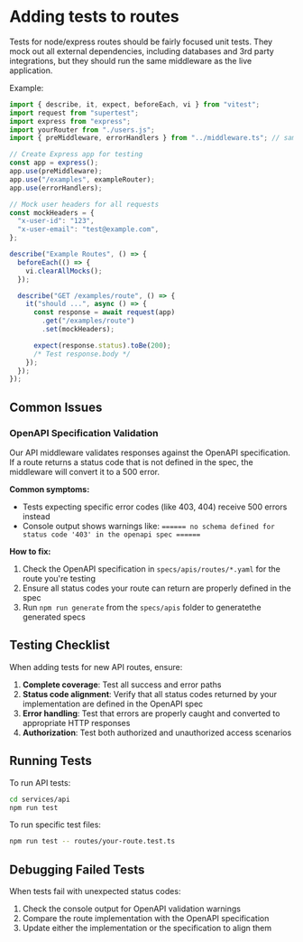 # Adding tests to routes

Tests for node/express routes should be fairly focused unit tests. They mock out all external dependencies, including databases and 3rd party integrations, but they should run the same middleware as the live application.

Example:

```ts
import { describe, it, expect, beforeEach, vi } from "vitest";
import request from "supertest";
import express from "express";
import yourRouter from "./users.js";
import { preMiddleware, errorHandlers } from "../middleware.ts"; // same as what's used in app.ts

// Create Express app for testing
const app = express();
app.use(preMiddleware);
app.use("/examples", exampleRouter);
app.use(errorHandlers);

// Mock user headers for all requests
const mockHeaders = {
  "x-user-id": "123",
  "x-user-email": "test@example.com",
};

describe("Example Routes", () => {
  beforeEach(() => {
    vi.clearAllMocks();
  });

  describe("GET /examples/route", () => {
    it("should ...", async () => {
      const response = await request(app)
        .get("/examples/route")
        .set(mockHeaders);

      expect(response.status).toBe(200);
      /* Test response.body */
    });
  });
});
```

## Common Issues

### OpenAPI Specification Validation

Our API middleware validates responses against the OpenAPI specification. If a route returns a status code that is not defined in the spec, the middleware will convert it to a 500 error.

**Common symptoms:**

- Tests expecting specific error codes (like 403, 404) receive 500 errors instead
- Console output shows warnings like: `====== no schema defined for status code '403' in the openapi spec ======`

**How to fix:**

1. Check the OpenAPI specification in `specs/apis/routes/*.yaml` for the route you're testing
2. Ensure all status codes your route can return are properly defined in the spec
3. Run `npm run generate` from the `specs/apis` folder to generatethe generated specs

## Testing Checklist

When adding tests for new API routes, ensure:

1. **Complete coverage**: Test all success and error paths
2. **Status code alignment**: Verify that all status codes returned by your implementation are defined in the OpenAPI spec
3. **Error handling**: Test that errors are properly caught and converted to appropriate HTTP responses
4. **Authorization**: Test both authorized and unauthorized access scenarios

## Running Tests

To run API tests:

```bash
cd services/api
npm run test
```

To run specific test files:

```bash
npm run test -- routes/your-route.test.ts
```

## Debugging Failed Tests

When tests fail with unexpected status codes:

1. Check the console output for OpenAPI validation warnings
2. Compare the route implementation with the OpenAPI specification
3. Update either the implementation or the specification to align them
